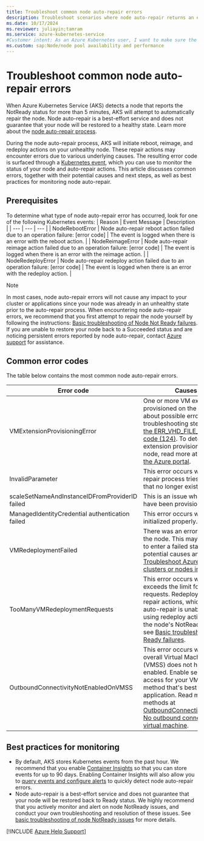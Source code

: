 ```yaml
---
title: Troubleshoot common node auto-repair errors
description: Troubleshoot scenarios where node auto-repair returns an error code when trying to repair a node with a status of NotReady.
ms.date: 10/17/2024
ms.reviewer: juliayin;tamram
ms.service: azure-kubernetes-service
#Customer intent: As an Azure Kubernetes user, I want to make sure the automatic repair actions from AKS node auto-repair do not cause any impacts on my applications or cluster health.
ms.custom: sap:Node/node pool availability and performance
---
```

# Troubleshoot common node auto-repair errors

When Azure Kubernetes Service (AKS) detects a node that reports the NotReady status for more than 5 minutes, AKS will attempt to automatically repair the node. Node auto-repair is a best-effort service and does not guarantee that your node will be restored to a healthy state. Learn more about the [node auto-repair process](/azure/aks/node-auto-repair).

During the node auto-repair process, AKS will initiate reboot, reimage, and redeploy actions on your unhealthy node. These repair actions may encounter errors due to various underlying causes. The resulting error code is surfaced through a [Kubernetes event](/azure/aks/events), which you can use to monitor the status of your node and auto-repair actions. This article discusses common errors, together with their potential causes and next steps, as well as best practices for monitoring node auto-repair.

## Prerequisites
To determine what type of node auto-repair error has occurred, look for one of the following Kubernetes events: 
| Reason | Event Message | Description |
| --- | --- | --- |
| NodeRebootError | Node auto-repair reboot action failed due to an operation failure: [error code] | The event is logged when there is an error with the reboot action. |
| NodeReimageError | Node auto-repair reimage action failed due to an operation failure: [error code] | The event is logged when there is an error with the reimage action. |
| NodeRedeployError | Node auto-repair redeploy action failed due to an operation failure: [error code] | The event is logged when there is an error with the redeploy action. |

> [!NOTE]
> In most cases, node auto-repair errors will not cause any impact to your cluster or applications since your node was already in an unhealthy state prior to the auto-repair process. When encountering node auto-repair errors, we recommend that you first attempt to repair the node yourself by following the instructions: [Basic troubleshooting of Node Not Ready failures](./node-not-ready-basic-troubleshooting.md). If you are unable to restore your node back to a Succeeded status and are noticing persistent errors reported by node auto-repair, contact [Azure support](https://ms.portal.azure.com/#blade/Microsoft_Azure_Support/HelpAndSupportBlade/overview?DMC=troubleshoot) for assistance.

## Common error codes
The table below contains the most common node auto-repair errors.

| Error code | Causes & Solution |
|---|---|
| VMExtensionProvisioningError | One or more VM extensions failed to be provisioned on the node. Learn more about possible error types and troubleshooting steps at [Troubleshoot the ERR_VHD_FILE_NOT_FOUND error code (124)](../create-upgrade-delete/error-code-vhdfilenotfound.md). To determine the exact VM extension provisioning error on your node, read more at [View error details in the Azure portal](../create-upgrade-delete/troubleshoot-aks-cluster-creation-issues.md#view-resources-in-the-azure-portal). |
| InvalidParameter | This error occurs when the node auto-repair process tries to access a node that no longer exists.  |
| scaleSetNameAndInstanceIDFromProviderID failed | This is an issue where the node may not have been provisioned correctly. |
| ManagedIdentityCredential authentication failed | This error occurs when the node is not initialized properly. |
| VMRedeploymentFailed | There was an error when redeploying the node. This may cause your nodepool to enter a failed state. Learn more about potential causes and next steps at [Troubleshoot Azure Kubernetes Service clusters or nodes in a failed state](./cluster-node-virtual-machine-failed-state.md#scenario-3-node-pool-is-in-a-failed-state). |
| TooManyVMRedeploymentRequests | This error occurs when your cluster exceeds the limit for VM redeployment requests. Redeploy is one of the auto-repair actions, which means that the auto-repair is unable to repair your node using redeploy actions. To troubleshoot the node's NotReady issue manually, see [Basic troubleshooting of Node Not Ready failures](./node-not-ready-basic-troubleshooting.md). |
| OutboundConnectivityNotEnabledOnVMSS | This error occurs when your node or overall Virtual Machine Scale Set (VMSS) does not have outbound access enabled. Enable secure outbound access for your VMSS by using a method that's best suited for your application. Read more about the methods at [OutboundConnectivityNotEnabledOnVM. No outbound connectivity configured for virtual machine](../../virtual-machine-scale-sets/deploy/vmss-outbound-connectivity-not-enabled.md#solution). |

## Best practices for monitoring
- By default, AKS stores Kubernetes events from the past hour. We recommend that you enable [Container Insights](/azure/azure-monitor/containers/kubernetes-monitoring-enable#enable-container-insights) so that you can store events for up to 90 days. Enabling Container Insights will also allow you to [query events and configure alerts](/azure/aks/events#automating-event-notifications) to quickly detect node auto-repair errors.
- Node auto-repair is a best-effort service and does not guarantee that your node will be restored back to Ready status. We highly recommend that you actively monitor and alert on node NotReady issues, and conduct your own troubleshooting and resolution of these issues. See [basic troubleshooting of node NotReady issues](./node-not-ready-basic-troubleshooting.md) for more details.

[!INCLUDE [Azure Help Support](../../../includes/azure-help-support.md)]
